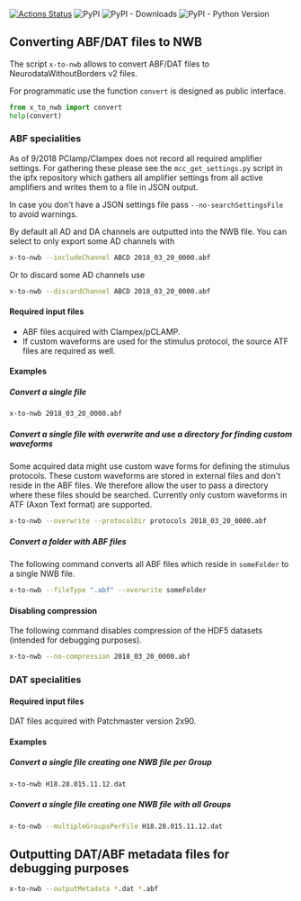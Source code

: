 [![Actions Status](https://github.com/byte-physics/x-to-nwb/workflows/Build/badge.svg)](https://github.com/byte-physics/x-to-nwb/actions)
![PyPI](https://img.shields.io/pypi/v/x-to-nwb?style=plastic)
![PyPI - Downloads](https://img.shields.io/pypi/dm/x-to-nwb?style=plastic)
![PyPI - Python Version](https://img.shields.io/pypi/pyversions/x-to-nwb?style=plastic)

## Converting ABF/DAT files to NWB

The script `x-to-nwb` allows to convert ABF/DAT files to NeurodataWithoutBorders v2 files.

For programmatic use the function `convert` is designed as public interface.

```python
from x_to_nwb import convert
help(convert)
```

### ABF specialities

As of 9/2018 PClamp/Clampex does not record all required amplifier settings.
For gathering these please see the `mcc_get_settings.py` script in the ipfx
repository which gathers all amplifier settings from all active amplifiers and
writes them to a file in JSON output.

In case you don't have a JSON settings file pass `--no-searchSettingsFile` to avoid warnings.

By default all AD and DA channels are outputted into the NWB file. You can
select to only export some AD channels with

```sh
x-to-nwb --includeChannel ABCD 2018_03_20_0000.abf
```

Or to discard some AD channels use

```sh
x-to-nwb --discardChannel ABCD 2018_03_20_0000.abf
```

#### Required input files

- ABF files acquired with Clampex/pCLAMP.
- If custom waveforms are used for the stimulus protocol, the source ATF files are required as well.

#### Examples

##### Convert a single file

```sh
x-to-nwb 2018_03_20_0000.abf
```

##### Convert a single file with overwrite and use a directory for finding custom waveforms

Some acquired data might use custom wave forms for defining the stimulus
protocols. These custom waveforms are stored in external files and don't reside
in the ABF files. We therefore allow the user to pass a directory where
these files should be searched. Currently only custom waveforms in ATF (Axon
Text format) are supported.

```sh
x-to-nwb --overwrite --protocolDir protocols 2018_03_20_0000.abf
```

##### Convert a folder with ABF files

The following command converts all ABF files which reside in `someFolder` to a single NWB file.

```sh
x-to-nwb --fileType ".abf" --overwrite someFolder
```

#### Disabling compression

The following command disables compression of the HDF5 datasets (intended for debugging purposes).

```sh
x-to-nwb --no-compression 2018_03_20_0000.abf
```

### DAT specialities

#### Required input files

DAT files acquired with Patchmaster version 2x90.

#### Examples

##### Convert a single file creating one NWB file per Group

```sh
x-to-nwb H18.28.015.11.12.dat
```

##### Convert a single file creating one NWB file with all Groups

```sh
x-to-nwb --multipleGroupsPerFile H18.28.015.11.12.dat
```

## Outputting DAT/ABF metadata files for debugging purposes

```sh
x-to-nwb --outputMetadata *.dat *.abf
```
